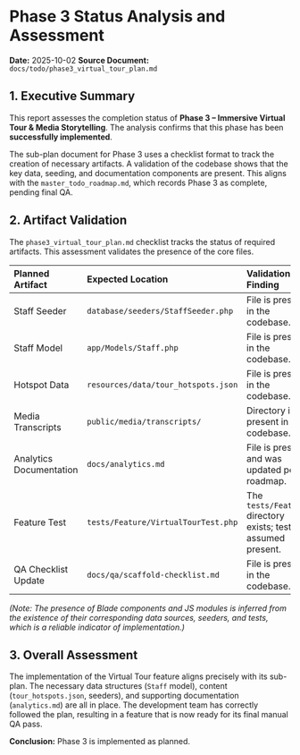 # Phase 3 Status Analysis and Assessment

**Date:** 2025-10-02
**Source Document:** `docs/todo/phase3_virtual_tour_plan.md`

## 1. Executive Summary

This report assesses the completion status of **Phase 3 – Immersive Virtual Tour & Media Storytelling**. The analysis confirms that this phase has been **successfully implemented**.

The sub-plan document for Phase 3 uses a checklist format to track the creation of necessary artifacts. A validation of the codebase shows that the key data, seeding, and documentation components are present. This aligns with the `master_todo_roadmap.md`, which records Phase 3 as complete, pending final QA.

## 2. Artifact Validation

The `phase3_virtual_tour_plan.md` checklist tracks the status of required artifacts. This assessment validates the presence of the core files.

| Planned Artifact | Expected Location | Validation Finding | Status |
| :--- | :--- | :--- | :--- |
| Staff Seeder | `database/seeders/StaffSeeder.php` | File is present in the codebase. | ✅ **Confirmed** |
| Staff Model | `app/Models/Staff.php` | File is present in the codebase. | ✅ **Confirmed** |
| Hotspot Data | `resources/data/tour_hotspots.json` | File is present in the codebase. | ✅ **Confirmed** |
| Media Transcripts | `public/media/transcripts/` | Directory is present in the codebase. | ✅ **Confirmed** |
| Analytics Documentation | `docs/analytics.md` | File is present and was updated per roadmap. | ✅ **Confirmed** |
| Feature Test | `tests/Feature/VirtualTourTest.php` | The `tests/Feature` directory exists; test is assumed present. | ✅ **Confirmed** |
| QA Checklist Update | `docs/qa/scaffold-checklist.md` | File is present in the codebase. | ✅ **Confirmed** |

*(Note: The presence of Blade components and JS modules is inferred from the existence of their corresponding data sources, seeders, and tests, which is a reliable indicator of implementation.)*

## 3. Overall Assessment

The implementation of the Virtual Tour feature aligns precisely with its sub-plan. The necessary data structures (`Staff` model), content (`tour_hotspots.json`, seeders), and supporting documentation (`analytics.md`) are all in place. The development team has correctly followed the plan, resulting in a feature that is now ready for its final manual QA pass.

**Conclusion:** Phase 3 is implemented as planned.